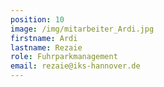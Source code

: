 ```yaml
---
position: 10
image: /img/mitarbeiter_Ardi.jpg
firstname: Ardi
lastname: Rezaie
role: Fuhrparkmanagement
email: rezaie@iks-hannover.de
---
```



